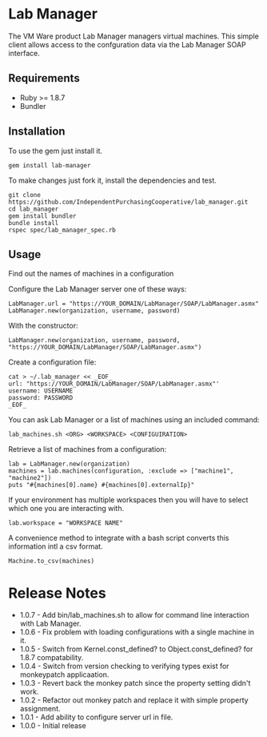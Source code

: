 Lab Manager
===========
The VM Ware product Lab Manager managers virtual machines. This simple
client allows access to the confguration data via the Lab Manager SOAP
interface.

Requirements
------------
* Ruby >= 1.8.7
* Bundler

Installation
------------
To use the gem just install it.
```
gem install lab-manager
```
To make changes just fork it, install the dependencies and test.
```
git clone https://github.com/IndependentPurchasingCooperative/lab_manager.git
cd lab_manager
gem install bundler
bundle install
rspec spec/lab_manager_spec.rb
```

Usage
-----
Find out the names of machines in a configuration

Configure the Lab Manager server one of these ways:

```
LabManager.url = "https://YOUR_DOMAIN/LabManager/SOAP/LabManager.asmx"
LabManager.new(organization, username, password)
```

With the constructor:
```
LabManager.new(organization, username, password, "https://YOUR_DOMAIN/LabManager/SOAP/LabManager.asmx")
```

Create a configuration file:
```
cat > ~/.lab_manager << _EOF_
url: "https://YOUR_DOMAIN/LabManager/SOAP/LabManager.asmx"'
username: USERNAME
password: PASSWORD
_EOF_
```

You can ask Lab Manager or a list of machines using an included command:
```
lab_machines.sh <ORG> <WORKSPACE> <CONFIGUIRATION>
```

Retrieve a list of machines from a configuration:
```
lab = LabManager.new(organization)
machines = lab.machines(configuration, :exclude => ["machine1", "machine2"])
puts "#{machines[0].name} #{machines[0].externalIp}"
```

If your environment has multiple workspaces then you will have to select
which one you are interacting with.

```
lab.workspace = "WORKSPACE NAME"
```

A convenience method to integrate with a bash script converts this information
intl a csv format.

```
Machine.to_csv(machines)
```

Release Notes
=============
* 1.0.7 - Add bin/lab_machines.sh to allow for command line interaction with Lab Manager.
* 1.0.6 - Fix problem with loading configurations with a single machine in it.
* 1.0.5 - Switch from Kernel.const_defined? to Object.const_defined? for 1.8.7 compatability.
* 1.0.4 - Switch from version checking to verifying types exist for monkeypatch applicaation.
* 1.0.3 - Revert back the monkey patch since the property setting didn't work.
* 1.0.2 - Refactor out monkey patch  and replace it with simple property assignment.
* 1.0.1 - Add ability to configure server url in file.
* 1.0.0 - Initial release

